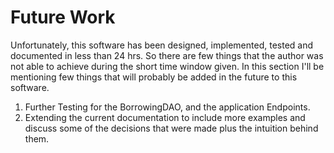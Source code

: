 # Future Work

Unfortunately, this software has been designed, implemented, tested and documented in less than 24 hrs.
So there are few things that the author was not able to achieve during the short time window given.
In this section I'll be mentioning few things that will probably be added in the future to this software.

1. Further Testing for the BorrowingDAO, and the application Endpoints.
2. Extending the current documentation to include more examples and discuss some of the decisions
that were made plus the intuition behind them. 